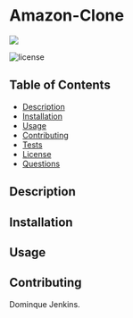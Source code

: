 # Amazon-Clone
![](images/Amazonpic.png)

![license](https://img.shields.io/badge/License-MIT-brightgreen)

 ## Table of Contents
 * [Description](#Description)
 * [Installation](#Installation)
 * [Usage](#Usage)
 * [Contributing](#Contributing)
 * [Tests](#Tests)
 * [License](#License)
 * [Questions](#Questions)

 ## Description
    
        
 ## Installation
 

 ## Usage
 

 ## Contributing
 Dominque Jenkins.

 